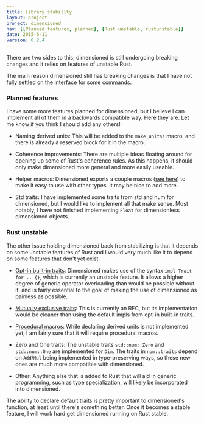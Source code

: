 ```yaml
---
title: Library stability
layout: project
project: dimensioned
nav: [[Planned features, planned], [Rust unstable, rustunstable]]
date: 2015-6-11
version: 0.2.4
---
```


There are two sides to this; dimensioned is still undergoing breaking changes and it
relies on features of unstable Rust.

The main reason dimensioned still has breaking changes is that I have not fully settled
on the interface for some commands.

### <a name="planned"></a> Planned features

I have some more features planned for dimensioned, but I believe I can implement all of
them in a backwards compatible way. Here they are. Let me know if you think I should add
any others!

- Naming derived units: This will be added to the `make_units!` macro, and there is
  already a reserved block for it in the macro.

- Coherence improvements: There are multiple ideas floating around for opening up some of
  Rust's coherence rules. As this happens, it should only make dimensioned more general
  and more easily useable.

- Helper macros: Dimensioned exports a couple macros ([see
  here](work-with-others.html#ExampleA)) to make it easy to use with other types. It may
  be nice to add more.

- Std traits: I have implemented some traits from std and num for dimensioned, but I would
  like to implement all that make sense. Most notably, I have not finished implementing
  `Float` for dimensionless dimensioned objects.


### <a name="rustunstable"></a>Rust unstable

The other issue holding dimensioned back from stabilizing is that it depends on some
unstable features of Rust and I would very much like it to depend on some features that
don't yet exist.

- [Opt-in built-in traits](https://github.com/rust-lang/rfcs/blob/master/text/0019-opt-in-builtin-traits.md): Dimensioned makes use of the syntax `impl Trait for .. {}`,
  which is currently an unstable feature. It allows a higher degree of generic operator
  overloading than would be possible without it, and is fairly essential to the goal of
  making the use of dimensioned as painless as possible.

- [Mutually exclusive traits](https://github.com/rust-lang/rfcs/pull/1148): This is
  currently an RFC, but its implementation would be cleaner than using the default impls
  from opt-in built-in traits.

- [Procedural macros](https://doc.rust-lang.org/book/compiler-plugins.html): While
  declaring derived units is not implemented yet, I am fairly sure that it will require
  procedural macros.

- Zero and One traits: The unstable traits `std::num::Zero` and `std::num::One` are
  implemented for `Dim`. The traits in `num::traits` depend on `Add`/`Mul` being
  implemented in type-preserving ways, so these new ones are much more compatible with
  dimensioned.

- Other: Anything else that is added to Rust that will aid in generic programming, such
  as type specialization, will likely be incorporated into dimensioned.

The ability to declare default traits is pretty important to dimensioned's function, at
least until there's something better. Once it becomes a stable feature, I will work hard
get dimensioned running on Rust stable.
